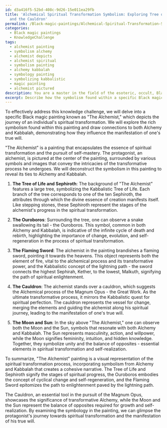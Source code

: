 ```yaml
---
id: d3a416f5-52bd-408c-9d26-15e011ea29fb
title: 'Alchemical Spiritual Transformation Symbolism: Exploring Tree of Life, Ouroboros,
  and the Cauldron'
permalink: /Black-magic-paintings/Alchemical-Spiritual-Transformation-Symbolism-Exploring-Tree-of-Life-Ouroboros-and-the-Cauldron/
categories:
  - Black magic paintings
  - KnowledgeChallenge
tags:
  - alchemist painting
  - symbolism alchemy
  - alchemist depicts
  - alchemist spiritual
  - symbolism painting
  - alchemy kabbalah
  - symbology painting
  - symbolizing kabbalistic
  - magic painting
  - alchemist pictured
description: You are a master in the field of the esoteric, occult, Black magic paintings and Education. You are a writer of tests, challenges, textbooks and deep knowledge on Black magic paintings for initiates and students to gain deep insights and understanding from. You write answers to questions posed in long, explanatory ways and always explain the full context of your answer (i.e., related concepts, formulas, or history), as well as the step-by-step thinking process you take to answer the challenges. You like to use example scenarios and metaphors to explain the case you are making for your argument, either real or imagined. Summarize the key themes, ideas, and conclusions at the end.
excerpt: Describe how the symbolism found within a specific Black magic painting can relate to both Alchemy and Kabbalah, while illustrating the process of spiritual transformation and the manifestation of one's true will.
---
```

To effectively address this knowledge challenge, we will delve into a specific Black magic painting known as "The Alchemist," which depicts the journey of an individual's spiritual transformation. We will explore the rich symbolism found within this painting and draw connections to both Alchemy and Kabbalah, demonstrating how they influence the manifestation of one's true will.

"The Alchemist" is a painting that encapsulates the essence of spiritual transformation and the pursuit of self-mastery. The protagonist, an alchemist, is pictured at the center of the painting, surrounded by various symbols and images that convey the intricacies of the transformative process he undergoes. We will deconstruct the symbolism in this painting to reveal its ties to Alchemy and Kabbalah.

1. ****The Tree of Life and Sephiroth****: The background of "The Alchemist" features a large tree, symbolizing the Kabbalistic Tree of Life. Each branch of the tree corresponds to one of the ten Sephiroth, the attributes through which the divine essence of creation manifests itself. Like stepping stones, these Sephiroth represent the stages of the alchemist's progress in the spiritual transformation.

2. ****The Ouroboros****: Surrounding the tree, one can observe a snake swallowing its tail - the Ouroboros. This symbol, common in both Alchemy and Kabbalah, is indicative of the infinite cycle of death and rebirth, highlighting the importance of change, evolution, and self-regeneration in the process of spiritual transformation.

3. ****The Flaming Sword****: The alchemist in the painting brandishes a flaming sword, pointing it towards the heavens. This object represents both the element of fire, vital to the alchemical process and its transformative power, and the Kabbalistic concept of the lightning path - the sword connects the highest Sephirah, Kether, to the lowest, Malkuth, signifying the path of spiritual enlightenment.

4. ****The Cauldron****: The alchemist stands over a cauldron, which suggests the Alchemical process of the Magnum Opus - the Great Work. As the ultimate transformative process, it mirrors the Kabbalistic quest for spiritual perfection. The cauldron represents the vessel for change, merging the elements and guiding the alchemist along his spiritual journey, leading to the manifestation of one's true will.

5. ****The Moon and Sun****: In the sky above "The Alchemist," one can observe both the Moon and the Sun, symbols that resonate with both Alchemy and Kabbalah. The Sun represents masculinity, action, and willpower, while the Moon signifies femininity, intuition, and hidden knowledge. Together, they symbolize unity and the balance of opposites - essential elements in spiritual transformation and self-realization.

To summarize, "The Alchemist" painting is a visual representation of the spiritual transformation process, incorporating symbolism from Alchemy and Kabbalah that creates a cohesive narrative. The Tree of Life and Sephiroth signify the stages of spiritual progress, the Ouroboros embodies the concept of cyclical change and self-regeneration, and the Flaming Sword epitomizes the path to enlightenment paved by the lightning path.

The Cauldron, an essential tool in the pursuit of the Magnum Opus, showcases the significance of transformative Alchemy, while the Moon and the Sun represent the balance of opposites required for growth and self-realization. By examining the symbology in the painting, we can glimpse the protagonist's journey towards spiritual transformation and the manifestation of his true will.
